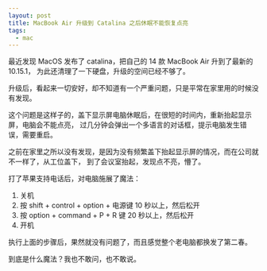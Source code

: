 ```yaml
---
layout: post
title: MacBook Air 升级到 Catalina 之后休眠不能恢复点亮
tags:
  - mac
---
```


最近发现 MacOS 发布了 catalina，把自己的 14 款 MacBook Air 升到了最新的 10.15.1，
为此还清理了一下硬盘，升级的空间已经不够了。

升级后，看起来一切安好，却不知道有一个严重问题，只是平常在家里用的时候没有发现。

这个问题是这样子的，盖下显示屏电脑休眠后，在很短的时间内，重新抬起显示屏，电脑会不能点亮，
过几分钟会弹出一个多语言的对话框，提示电脑发生错误，需要重启。

之前在家里之所以没有发现，是因为没有频繁盖下抬起显示屏的情况，而在公司就不一样了，从工位盖下，
到了会议室抬起，发现点不亮，懵了。

打了苹果支持电话后，对电脑施展了魔法：

1. 关机
2. 按 shift + control + option + 电源键 10 秒以上，然后松开
3. 按 option + command + P + R 键 20 秒以上，然后松开
4. 开机

执行上面的步骤后，果然就没有问题了，而且感觉整个老电脑都换发了第二春。

到底是什么魔法？我也不敢问，也不敢说。
